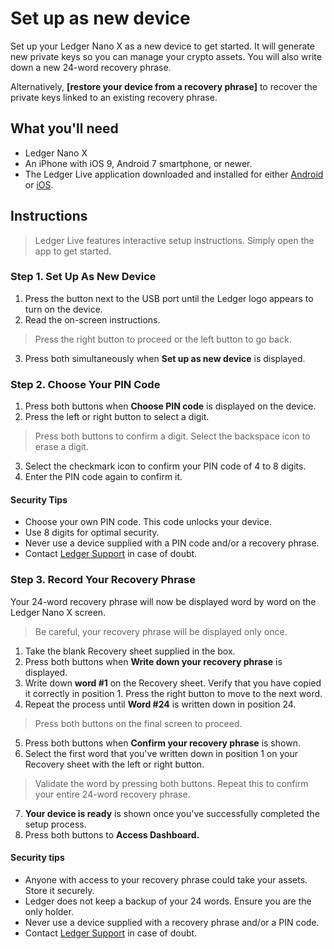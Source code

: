 
# Set up as new device

Set up your Ledger Nano X as a new device to get started. It will generate new private keys so you can manage your crypto assets. You will also write down a new 24-word recovery phrase.

Alternatively,  **[restore your device from a recovery phrase]** to recover the private keys linked to an existing recovery phrase.

## What you'll need

-   Ledger Nano X
-   An iPhone with iOS 9, Android 7 smartphone, or newer.
-   The Ledger Live application downloaded and installed for either [Android](https://play.google.com/store/apps/details?id=com.ledger.live) or [iOS](https://itunes.apple.com/app/id1361671700).

## Instructions

>Ledger Live features interactive setup instructions. Simply open the app to get started.

### Step 1. Set Up As New Device

1.  Press the button next to the USB port until the Ledger logo appears to turn on the device.
2.  Read the on-screen instructions.

>Press the right button to proceed or the left button to go back.

3.  Press both simultaneously when **Set up as new device** is displayed.

### Step 2. Choose Your PIN Code

1.  Press both buttons when **Choose PIN code** is displayed on the device.
2.  Press the left or right button to select a digit. 

>Press both buttons to confirm a digit. Select the backspace icon to erase a digit.

3.  Select the checkmark icon to confirm your PIN code of 4 to 8 digits.
4.  Enter the PIN code again to confirm it.

#### Security Tips

-   Choose your own PIN code. This code unlocks your device.
-   Use 8 digits for optimal security.
-   Never use a device supplied with a PIN code and/or a recovery phrase.
-   Contact [Ledger Support](https://support.ledger.com/hc/requests/new) in case of doubt.

### Step 3. Record Your Recovery Phrase

Your 24-word recovery phrase will now be displayed word by word on the Ledger Nano X screen.

>Be careful, your recovery phrase will be displayed only once.

1.  Take the blank Recovery sheet supplied in the box.
2.  Press both buttons when **Write down your recovery phrase** is displayed.
3.  Write down **word #1** on the Recovery sheet. Verify that you have copied it correctly in position 1. Press the right button to move to the next word.
4.  Repeat the process until **Word #24** is written down in position 24.

>Press both buttons on the final screen to proceed.

5.  Press both buttons when **Confirm your recovery phrase** is shown.
6.  Select the first word that you've written down in position 1 on your Recovery sheet with the left or right button.

>Validate the word by pressing both buttons. Repeat this to confirm your entire 24-word recovery phrase.

7.  **Your device is ready** is shown once you've successfully completed the setup process.
8.  Press both buttons to **Access Dashboard.** 

#### Security tips

-   Anyone with access to your recovery phrase could take your assets. Store it securely.
-   Ledger does not keep a backup of your 24 words. Ensure you are the only holder.
-   Never use a device supplied with a recovery phrase and/or a PIN code.
-   Contact [Ledger Support](https://support.ledger.com/hc/requests/new) in case of doubt.
